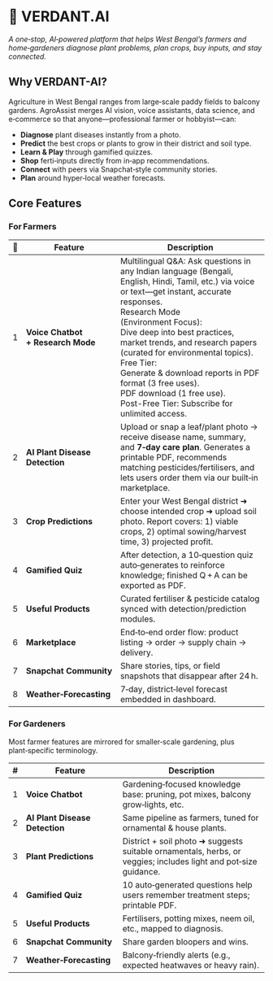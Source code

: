 # 🌱 VERDANT.AI

*A one‑stop, AI‑powered platform that helps West Bengal’s farmers and home‑gardeners diagnose plant problems, plan crops, buy inputs, and stay connected.*

## Why VERDANT-AI?
Agriculture in West Bengal ranges from large‑scale paddy fields to balcony gardens. AgroAssist merges AI vision, voice assistants, data science, and e‑commerce so that anyone—professional farmer or hobbyist—can:

* **Diagnose** plant diseases instantly from a photo.  
* **Predict** the best crops or plants to grow in their district and soil type.  
* **Learn & Play** through gamified quizzes.  
* **Shop** ferti‑inputs directly from in‑app recommendations.  
* **Connect** with peers via Snapchat‑style community stories.  
* **Plan** around hyper‑local weather forecasts.

## Core Features

### For Farmers
| 🌱 | Feature | Description |
|---|---------|-------------|
| 1 | **Voice Chatbot <br/>+ Research Mode** | Multilingual Q&A: Ask questions in any Indian language (Bengali, English, Hindi, Tamil, etc.) via voice or text—get instant, accurate responses.<br/>Research Mode<br/>(Environment Focus):<br/>Dive deep into best practices, market trends, and research papers (curated for environmental topics).<br/>Free Tier:<br/>Generate & download reports in PDF format (3 free uses).<br/>PDF download (1 free use).<br/>Post-Free Tier: Subscribe for unlimited access. |
| 2 | **AI Plant Disease Detection** | Upload or snap a leaf/plant photo → receive disease name, summary, and **7‑day care plan**. Generates a printable PDF, recommends matching pesticides/fertilisers, and lets users order them via our built‑in marketplace. |
| 3 | **Crop Predictions** | Enter your West Bengal district ➜ choose intended crop ➜ upload soil photo. Report covers: 1) viable crops, 2) optimal sowing/harvest time, 3) projected profit. |
| 4 | **Gamified Quiz** | After detection, a 10‑question quiz auto‑generates to reinforce knowledge; finished Q + A can be exported as PDF. |
| 5 | **Useful Products** | Curated fertiliser & pesticide catalog synced with detection/prediction modules. |
| 6 | **Marketplace** | End‑to‑end order flow: product listing → order → supply chain → delivery. |
| 7 | **Snapchat Community** | Share stories, tips, or field snapshots that disappear after 24 h. |
| 8 | **Weather‑Forecasting** | 7‑day, district‑level forecast embedded in dashboard. |

### For Gardeners
Most farmer features are mirrored for smaller‑scale gardening, plus plant‑specific terminology.

| # | Feature | Description |
|---|---------|-------------|
| 1 | **Voice Chatbot** | Gardening‑focused knowledge base: pruning, pot mixes, balcony grow‑lights, etc. |
| 2 | **AI Plant Disease Detection** | Same pipeline as farmers, tuned for ornamental & house plants. |
| 3 | **Plant Predictions** | District + soil photo ➜ suggests suitable ornamentals, herbs, or veggies; includes light and pot‑size guidance. |
| 4 | **Gamified Quiz** | 10 auto‑generated questions help users remember treatment steps; printable PDF. |
| 5 | **Useful Products** | Fertilisers, potting mixes, neem oil, etc., mapped to diagnosis. |
| 6 | **Snapchat Community** | Share garden bloopers and wins. |
| 7 | **Weather‑Forecasting** | Balcony‑friendly alerts (e.g., expected heatwaves or heavy rain). |

